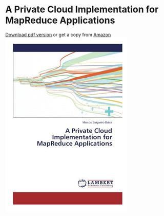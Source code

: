 A Private Cloud Implementation for MapReduce Applications
=========

[Download pdf version](https://github.com/marcos-sb/qosh-book/blob/master/proyecto.pdf) or get a copy from [Amazon](http://www.amazon.com/Private-Cloud-Implementation-MapReduce-Applications/dp/3659643963/)
[![Buy on Amazon](imagenes/cover.png)](http://www.amazon.com/Private-Cloud-Implementation-MapReduce-Applications/dp/3659643963/)
